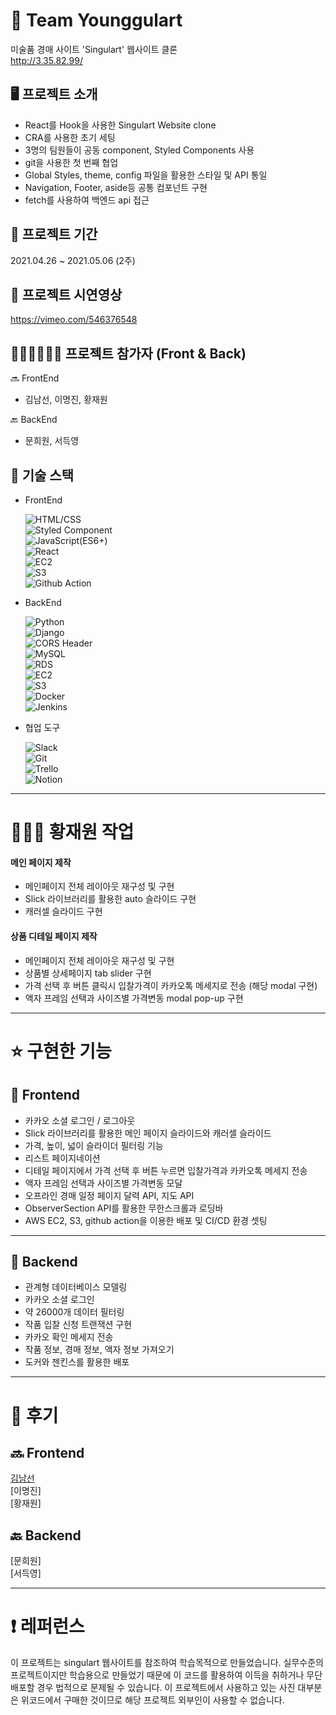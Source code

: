 # 🎨 Team Younggulart

미술품 경매 사이트 'Singulart' 웹사이트 클론  
http://3.35.82.99/

## 🖥 프로젝트 소개
- React를 Hook을 사용한 Singulart Website clone
- CRA를 사용한 초기 세팅
- 3명의 팀원들이 공동 component, Styled Components 사용
- git을 사용한 첫 번째 협업
- Global Styles, theme, config 파일을 활용한 스타일 및 API 통일
- Navigation, Footer, aside등 공통 컴포넌트 구현
- fetch를 사용하여 백엔드 api 접근


## 📅 프로젝트 기간

2021.04.26 ~ 2021.05.06 (2주)

## 🎥 프로젝트 시연영상

https://vimeo.com/546376548

## 👩🏻‍💻🧑🏻‍💻 프로젝트 참가자 (Front & Back)

🔜 FrontEnd

- 김남선, 이명진, 황재원

🔙 BackEnd

- 문희원, 서득영

## 🔧 기술 스택

- FrontEnd

  ![HTML/CSS](https://img.shields.io/badge/-HTML/CSS-E44D26)  
  ![Styled Component](<https://img.shields.io/badge/-Styled Component-ff69b4>)  
  ![JavaScript(ES6+)](<https://img.shields.io/badge/-JavaScript(ES6%2B)-F0DB4D>)  
  ![React](https://img.shields.io/badge/-React-blue)  
  ![EC2](https://img.shields.io/badge/-EC2-green)  
  ![S3](https://img.shields.io/badge/-S3-DA5041)  
  ![Github Action](<https://img.shields.io/badge/-Github Action-333333>)

- BackEnd

  ![Python](https://img.shields.io/badge/-Python-376FA0)  
  ![Django](https://img.shields.io/badge/-Django-043829)  
  ![CORS Header](<https://img.shields.io/badge/-CORS Header-F0DB4D>)  
  ![MySQL](https://img.shields.io/badge/-MySQL-DD8A00)  
  ![RDS](https://img.shields.io/badge/-RDS-black)  
  ![EC2](https://img.shields.io/badge/-EC2-green)  
  ![S3](https://img.shields.io/badge/-S3-DA5041)  
  ![Docker](https://img.shields.io/badge/-Docker-blue)  
  ![Jenkins](https://img.shields.io/badge/-Jenkins-pink)

- 협업 도구

  ![Slack](https://img.shields.io/badge/-Slack-D91D57)  
  ![Git](https://img.shields.io/badge/-Git-black)  
  ![Trello](https://img.shields.io/badge/-Trello-036AA7)  
  ![Notion](https://img.shields.io/badge/-Notion-000000)

---

# 👩🏻‍💻 황재원 작업

#### 메인 페이지 제작
- 메인페이지 전체 레이아웃 재구성 및 구현
- Slick 라이브러리를 활용한 auto 슬라이드 구현
- 캐러셀 슬라이드 구현

#### 상품 디테일 페이지 제작
- 메인페이지 전체 레이아웃 재구성 및 구현
- 상품별 상세페이지 tab slider 구현
- 가격 선택 후 버튼 클릭시 입찰가격이 카카오톡 메세지로 전송 (해당 modal 구현)
- 액자 프레임 선택과 사이즈별 가격변동 modal pop-up 구현

---

# ⭐️ 구현한 기능

## 🌱 Frontend

- 카카오 소셜 로그인 / 로그아웃
- Slick 라이브러리를 활용한 메인 페이지 슬라이드와 캐러셀 슬라이드
- 가격, 높이, 넓이 슬라이더 필터링 기능
- 리스트 페이지네이션
- 디테일 페이지에서 가격 선택 후 버튼 누르면 입찰가격과 카카오톡 메세지 전송
- 액자 프레임 선택과 사이즈별 가격변동 모달
- 오프라인 경매 일정 페이지 달력 API, 지도 API
- ObserverSection API를 활용한 무한스크롤과 로딩바
- AWS EC2, S3, github action을 이용한 배포 및 CI/CD 환경 셋팅

---

## 🌱 Backend

- 관계형 데이터베이스 모델링
- 카카오 소셜 로그인
- 약 26000개 데이터 필터링
- 작품 입찰 신청 트랜잭션 구현
- 카카오 확인 메세지 전송
- 작품 정보, 경매 정보, 액자 정보 가져오기
- 도커와 젠킨스를 활용한 배포

---

# 👥 후기

## 🔜 Frontend

[김남선](https://velog.io/@nsunny0908/Singulart-%EC%9B%B9%EC%82%AC%EC%9D%B4%ED%8A%B8-%ED%81%B4%EB%A1%A0-%EC%BD%94%EB%94%A9-%ED%94%84%EB%A1%9C%EC%A0%9D%ED%8A%B8-%ED%9A%8C%EA%B3%A0%EB%A1%9D)  
[이명진]  
[황재원]

## 🔙 Backend

[문희원]  
[서득영]

---

# ❗️ 레퍼런스

이 프로젝트는 singulart 웹사이트를 참조하여 학습목적으로 만들었습니다.
실무수준의 프로젝트이지만 학습용으로 만들었기 때문에 이 코드를 활용하여 이득을 취하거나 무단 배포할 경우 법적으로 문제될 수 있습니다.
이 프로젝트에서 사용하고 있는 사진 대부분은 위코드에서 구매한 것이므로 해당 프로젝트 외부인이 사용할 수 없습니다.
